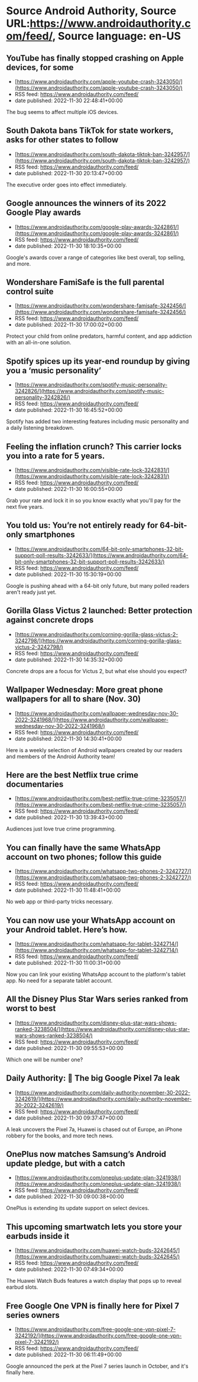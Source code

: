 # Source Android Authority, Source URL:https://www.androidauthority.com/feed/, Source language: en-US

## YouTube has finally stopped crashing on Apple devices, for some
 - [https://www.androidauthority.com/apple-youtube-crash-3243050/](https://www.androidauthority.com/apple-youtube-crash-3243050/)
 - RSS feed: https://www.androidauthority.com/feed/
 - date published: 2022-11-30 22:48:41+00:00

The bug seems to affect multiple iOS devices.

## South Dakota bans TikTok for state workers, asks for other states to follow
 - [https://www.androidauthority.com/south-dakota-tiktok-ban-3242957/](https://www.androidauthority.com/south-dakota-tiktok-ban-3242957/)
 - RSS feed: https://www.androidauthority.com/feed/
 - date published: 2022-11-30 20:13:47+00:00

The executive order goes into effect immediately.

## Google announces the winners of its 2022 Google Play awards
 - [https://www.androidauthority.com/google-play-awards-3242861/](https://www.androidauthority.com/google-play-awards-3242861/)
 - RSS feed: https://www.androidauthority.com/feed/
 - date published: 2022-11-30 18:10:35+00:00

Google's awards cover a range of categories like best overall, top selling, and more.

## Wondershare FamiSafe is the full parental control suite
 - [https://www.androidauthority.com/wondershare-famisafe-3242456/](https://www.androidauthority.com/wondershare-famisafe-3242456/)
 - RSS feed: https://www.androidauthority.com/feed/
 - date published: 2022-11-30 17:00:02+00:00

Protect your child from online predators, harmful content, and app addiction with an all-in-one solution.

## Spotify spices up its year-end roundup by giving you a ‘music personality’
 - [https://www.androidauthority.com/spotify-music-personality-3242826/](https://www.androidauthority.com/spotify-music-personality-3242826/)
 - RSS feed: https://www.androidauthority.com/feed/
 - date published: 2022-11-30 16:45:52+00:00

Spotify has added two interesting features including music personality and a daily listening breakdown.

## Feeling the inflation crunch? This carrier locks you into a rate for 5 years.
 - [https://www.androidauthority.com/visible-rate-lock-3242831/](https://www.androidauthority.com/visible-rate-lock-3242831/)
 - RSS feed: https://www.androidauthority.com/feed/
 - date published: 2022-11-30 16:00:55+00:00

Grab your rate and lock it in so you know exactly what you'll pay for the next five years.

## You told us: You’re not entirely ready for 64-bit-only smartphones
 - [https://www.androidauthority.com/64-bit-only-smartphones-32-bit-support-poll-results-3242633/](https://www.androidauthority.com/64-bit-only-smartphones-32-bit-support-poll-results-3242633/)
 - RSS feed: https://www.androidauthority.com/feed/
 - date published: 2022-11-30 15:30:19+00:00

Google is pushing ahead with a 64-bit only future, but many polled readers aren't ready just yet.

## Gorilla Glass Victus 2 launched: Better protection against concrete drops
 - [https://www.androidauthority.com/corning-gorilla-glass-victus-2-3242798/](https://www.androidauthority.com/corning-gorilla-glass-victus-2-3242798/)
 - RSS feed: https://www.androidauthority.com/feed/
 - date published: 2022-11-30 14:35:32+00:00

Concrete drops are a focus for Victus 2, but what else should you expect?

## Wallpaper Wednesday: More great phone wallpapers for all to share (Nov. 30)
 - [https://www.androidauthority.com/wallpaper-wednesday-nov-30-2022-3241968/](https://www.androidauthority.com/wallpaper-wednesday-nov-30-2022-3241968/)
 - RSS feed: https://www.androidauthority.com/feed/
 - date published: 2022-11-30 14:30:41+00:00

Here is a weekly selection of Android wallpapers created by our readers and members of the Android Authority team!

## Here are the best Netflix true crime documentaries
 - [https://www.androidauthority.com/best-netflix-true-crime-3235057/](https://www.androidauthority.com/best-netflix-true-crime-3235057/)
 - RSS feed: https://www.androidauthority.com/feed/
 - date published: 2022-11-30 13:39:43+00:00

Audiences just love true crime programming.

## You can finally have the same WhatsApp account on two phones; follow this guide
 - [https://www.androidauthority.com/whatsapp-two-phones-2-3242727/](https://www.androidauthority.com/whatsapp-two-phones-2-3242727/)
 - RSS feed: https://www.androidauthority.com/feed/
 - date published: 2022-11-30 11:48:41+00:00

No web app or third-party tricks necessary.

## You can now use your WhatsApp account on your Android tablet. Here’s how.
 - [https://www.androidauthority.com/whatsapp-for-tablet-3242714/](https://www.androidauthority.com/whatsapp-for-tablet-3242714/)
 - RSS feed: https://www.androidauthority.com/feed/
 - date published: 2022-11-30 11:00:31+00:00

Now you can link your existing WhatsApp account to the platform's tablet app. No need for a separate tablet account.

## All the Disney Plus Star Wars series ranked from worst to best
 - [https://www.androidauthority.com/disney-plus-star-wars-shows-ranked-3238504/](https://www.androidauthority.com/disney-plus-star-wars-shows-ranked-3238504/)
 - RSS feed: https://www.androidauthority.com/feed/
 - date published: 2022-11-30 09:55:53+00:00

Which one will be number one?

## Daily Authority: 📱 The big Google Pixel 7a leak
 - [https://www.androidauthority.com/daily-authority-november-30-2022-3242619/](https://www.androidauthority.com/daily-authority-november-30-2022-3242619/)
 - RSS feed: https://www.androidauthority.com/feed/
 - date published: 2022-11-30 09:37:47+00:00

A leak uncovers the Pixel 7a, Huawei is chased out of Europe, an iPhone robbery for the books, and more tech news.

## OnePlus now matches Samsung’s Android update pledge, but with a catch
 - [https://www.androidauthority.com/oneplus-update-plan-3241938/](https://www.androidauthority.com/oneplus-update-plan-3241938/)
 - RSS feed: https://www.androidauthority.com/feed/
 - date published: 2022-11-30 09:00:38+00:00

OnePlus is extending its update support on select devices.

## This upcoming smartwatch lets you store your earbuds inside it
 - [https://www.androidauthority.com/huawei-watch-buds-3242645/](https://www.androidauthority.com/huawei-watch-buds-3242645/)
 - RSS feed: https://www.androidauthority.com/feed/
 - date published: 2022-11-30 07:49:34+00:00

The Huawei Watch Buds features a watch display that pops up to reveal earbud slots.

## Free Google One VPN is finally here for Pixel 7 series owners
 - [https://www.androidauthority.com/free-google-one-vpn-pixel-7-3242192/](https://www.androidauthority.com/free-google-one-vpn-pixel-7-3242192/)
 - RSS feed: https://www.androidauthority.com/feed/
 - date published: 2022-11-30 06:11:49+00:00

Google announced the perk at the Pixel 7 series launch in October, and it's finally here.
